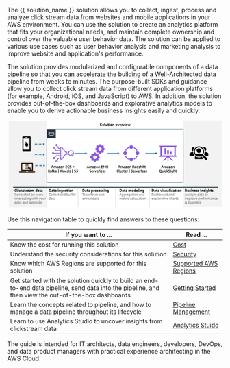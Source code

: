 The {{ solution_name }} solution allows you to collect, ingest, process and analyze click stream data from websites and mobile applications in your AWS environment. You can use the solution to create an analytics platform that fits your organizational needs, and maintain complete ownership and control over the valuable user behavior data. The solution can be applied to various use cases such as user behavior analysis and marketing analysis to improve website and application's performance.

The solution provides modularized and configurable components of a data pipeline so that you can accelerate the building of a Well-Architected data pipeline from weeks to minutes. The purpose-built SDKs and guidance allow you to collect click stream data from different application platforms (for example, Android, iOS, and JavaScript) to AWS. In addition, the solution provides out-of-the-box dashboards and explorative analytics models to enable you to derive actionable business insights easily and quickly.


[![soln-overview]][soln-overview]     

Use this navigation table to quickly find answers to these questions:

| If you want to ... | Read ...|
|----------|--------|
| Know the cost for running this solution | [Cost](../plan-deployment/cost.md) |
| Understand the security considerations for this solution | [Security](../plan-deployment/security.md) |
| Know which AWS Regions are supported for this solution | [Supported AWS Regions](../plan-deployment/regions.md) |
| Get started with the solution quickly to build an end-to-end data pipeline, send data into the pipeline, and then view the out-of-the-box dashboards | [Getting Started](../getting-started/index.md) |
| Learn the concepts related to pipeline, and how to manage a data pipeline throughout its lifecycle | [Pipeline Management](../pipeline-mgmt/index.md) |
| Learn to use Analytics Studio to uncover insights from clickstream data | [Analytics Stuido](../analytics/index.md) |


The guide is intended for IT architects, data engineers, developers, DevOps, and data product managers with practical experience architecting in the AWS Cloud.

[cloudformation]: https://aws.amazon.com/en/cloudformation/

[soln-overview]: ../images/solution-overview.webp